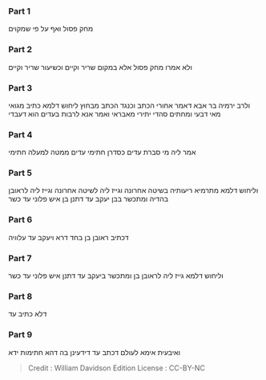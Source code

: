 
### Part 1
מחק פסול ואף על פי שמקוים

### Part 2
ולא אמרו מחק פסול אלא במקום שריר וקיים וכשיעור שריר וקיים

### Part 3
ולרב ירמיה בר אבא דאמר אחורי הכתב וכנגד הכתב מבחוץ ליחוש דלמא כתיב מגואי מאי דבעי ומחתים סהדי יתירי מאבראי ואמר אנא לרבות בעדים הוא דעבדי

### Part 4
אמר ליה מי סברת עדים כסדרן חתימי עדים ממטה למעלה חתימי

### Part 5
וליחוש דלמא מתרמיא ריעותיה בשיטה אחרונה וגייז ליה לשיטה אחרונה וגייז ליה לראובן בהדיה ומתכשר בבן יעקב עד דתנן בן איש פלוני עד כשר

### Part 6
דכתיב ראובן בן בחד דרא ויעקב עד עלוויה

### Part 7
וליחוש דלמא גייז ליה לראובן בן ומתכשר ביעקב עד דתנן איש פלוני עד כשר

### Part 8
דלא כתיב עד

### Part 9
ואיבעית אימא לעולם דכתב עד דידעינן בה דהא חתימות ידא

>Credit : William Davidson Edition
>License : CC-BY-NC